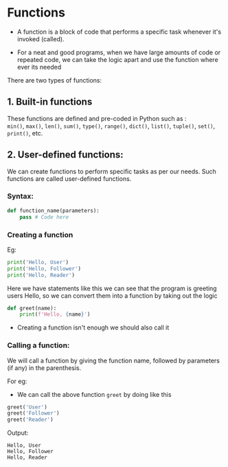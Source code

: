 # Functions
- A function is a block of code that performs a specific task whenever it's invoked (called). 

- For a neat and good programs, when we have large amounts of code or repeated code, we can take the logic apart and use the function where ever its needed

There are two types of functions:

## 1. Built-in functions
These functions are defined and pre-coded in Python such as :  
`min()`, `max()`, `len()`, `sum()`, `type()`, `range()`, `dict()`, `list()`, `tuple()`, `set()`, `print()`, etc.
 

## 2. User-defined functions:
We can create functions to perform specific tasks as per our needs. Such functions are called user-defined functions.

### Syntax:
```py
def function_name(parameters):
    pass # Code here
```

### Creating a function

Eg:

```py
print('Hello, User')
print('Hello, Follower')
print('Hello, Reader')
```

Here we have statements like this we can see that the program is greeting users Hello, so we can convert them into a function by taking out the logic 

```py
def greet(name):
    print(f'Hello, {name}')
```

- Creating a function isn't enough we should also call it

### Calling a function:
We will call a function by giving the function name, followed by parameters (if any) in the parenthesis.

For eg:
- We can call the above function `greet` by doing like this

```py
greet('User')
greet('Follower')
greet('Reader')
```

Output:

```
Hello, User
Hello, Follower
Hello, Reader
```